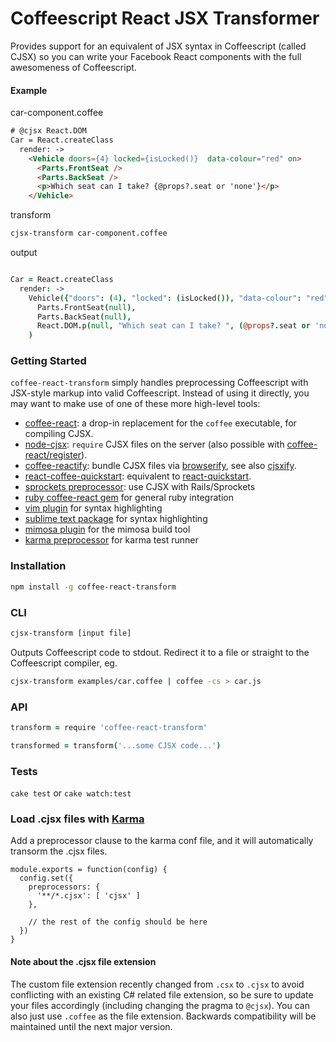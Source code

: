 # Coffeescript React JSX Transformer

Provides support for an equivalent of JSX syntax in Coffeescript (called CJSX) so you can write your Facebook React components with the full awesomeness of Coffeescript.

#### Example

car-component.coffee

```html
# @cjsx React.DOM
Car = React.createClass
  render: ->
    <Vehicle doors={4} locked={isLocked()}  data-colour="red" on>
      <Parts.FrontSeat />
      <Parts.BackSeat />
      <p>Which seat can I take? {@props?.seat or 'none'}</p>
    </Vehicle>
```

transform

```bash
cjsx-transform car-component.coffee
```

output

```coffeescript

Car = React.createClass
  render: ->
    Vehicle({"doors": (4), "locked": (isLocked()), "data-colour": "red", "on": true},
      Parts.FrontSeat(null),
      Parts.BackSeat(null),
      React.DOM.p(null, "Which seat can I take? ", (@props?.seat or 'none'))
    )
```

### Getting Started
`coffee-react-transform` simply handles preprocessing Coffeescript with JSX-style markup into valid Coffeescript. Instead of using it directly, you may want to make use of one of these more high-level tools:
- [coffee-react](https://github.com/jsdf/coffee-react): a drop-in replacement for the `coffee` executable, for compiling CJSX.
- [node-cjsx](https://github.com/SimonDegraeve/node-cjsx): `require` CJSX files on the server (also possible with [coffee-react/register](https://github.com/jsdf/coffee-react)).
- [coffee-reactify](https://github.com/jsdf/coffee-reactify): bundle CJSX files via [browserify](https://github.com/substack/node-browserify), see also [cjsxify](https://github.com/SimonDegraeve/cjsxify).  
- [react-coffee-quickstart](https://github.com/SimonDegraeve/react-coffee-quickstart): equivalent to [react-quickstart](https://github.com/andreypopp/react-quickstart).
- [sprockets preprocessor](https://github.com/jsdf/sprockets-coffee-react): use CJSX with Rails/Sprockets
- [ruby coffee-react gem](https://github.com/jsdf/ruby-coffee-react) for general ruby integration
- [vim plugin](https://github.com/mtscout6/vim-cjsx) for syntax highlighting
- [sublime text package](https://github.com/reactjs/sublime-react/) for syntax highlighting
- [mimosa plugin](https://github.com/mtscout6/mimosa-cjsx) for the mimosa build tool
- [karma preprocessor](https://github.com/mtscout6/karma-cjsx-preprocessor) for karma test runner

### Installation
```bash
npm install -g coffee-react-transform
```

### CLI

```bash
cjsx-transform [input file]
```
Outputs Coffeescript code to stdout. Redirect it to a file or straight to the Coffeescript compiler, eg.
```bash
cjsx-transform examples/car.coffee | coffee -cs > car.js
```

### API
```coffeescript
transform = require 'coffee-react-transform'

transformed = transform('...some CJSX code...')
```

### Tests

`cake test` or `cake watch:test`

### Load .cjsx files with [Karma](http://karma-runner.github.io/)
Add a preprocessor clause to the karma conf file, and it will automatically transorm the .cjsx files.

```
module.exports = function(config) {
  config.set({
    preprocessors: {
      '**/*.cjsx': [ 'cjsx' ]
    },

    // the rest of the config should be here
  })
}
```

#### Note about the .cjsx file extension
The custom file extension recently changed from `.csx` to `.cjsx` to avoid conflicting with an existing C# related file extension, so be sure to update your files accordingly (including changing the pragma to  `@cjsx`). You can also just use `.coffee` as the file extension. Backwards compatibility will be maintained until the next major version.
